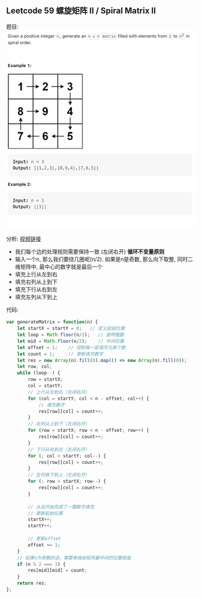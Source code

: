 ## Leetcode 59 螺旋矩阵 II / Spiral Matrix II

题目:
![图片](img.png)

分析:
[视频链接](https://www.bilibili.com/video/BV1SL4y1N7mV/?vd_source=9f76d56358613adcb04ac66e71360895)

* 我们每个边的处理规则需要保持一致 (左闭右开) **循环不变量原则**
* 输入一个n, 那么我们要绕几圈呢(n/2). 如果是n是奇数, 那么向下取整, 同时二维矩阵中, 最中心的数字就是最后一个
* 填充上行从左到右
* 填充右列从上到下
* 填充下行从右到左
* 填充左列从下到上

代码:

```js
var generateMatrix = function(n) {
    let startX = startY = 0;   // 定义起始位置
    let loop = Math.floor(n/2);   // 旋转圈数
    let mid = Math.floor(n/2);    // 中间位置
    let offset = 1;    // 控制每一层填充元素个数
    let count = 1;     // 更新填充数字
    let res = new Array(n).fill(0).map(() => new Array(n).fill(0));
    let row, col;
    while (loop--) {
        row = startX;
        col = startY;
        // 上行从左到右（左闭右开）
        for (col = startY; col < n - offset; col++) {
            // 填充数字
            res[row][col] = count++;
        }
        // 右列从上到下（左闭右开）
        for (row = startX; row < n - offset; row++) {
            res[row][col] = count++;
        }
        // 下行从右到左（左闭右开）
        for (; col > startY; col--) {
            res[row][col] = count++;
        }
        // 左列做下到上（左闭右开）
        for (; row > startX; row--) {
            res[row][col] = count++;
        }

        // 从这开始完成了一圈数字填充
        // 更新起始位置  
        startX++;
        startY++;

        // 更新offset
        offset += 1;
    }
    // 如果n为奇数的话，需要单独给矩阵最中间的位置赋值
    if (n % 2 === 1) {
        res[mid][mid] = count;
    }
    return res;
};
  


```
